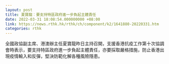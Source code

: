 ```yaml
---
layout: post
title: 夏寶龍︰要支持特區政府進一步負起主體責任
date: 2022-03-31 18:08:54.000000000 +08:00
link: https://news.rthk.hk/rthk/ch/component/k2/1641880-20220331.htm
categories: rthk
---
```


全國政協副主席、港澳辦主任夏寶龍昨日主持召開，支援香港抗疫工作第十次協調會時表示，要支持特區政府進一步負起主體責任，亦要採取嚴格措施，防止香港出現疫情輸入和反彈，堅決防範化解各種風險隱患。
